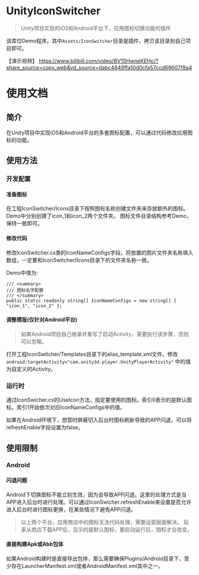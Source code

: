 # UnityIconSwitcher

>Unity项目实现的iOS和Android平台下，应用图标切换功能的插件

该库位Demo程序。其中`Assets/IconSwitcher`目录是插件，拷贝该目录到自己项目即可。

【演示视频】 https://www.bilibili.com/video/BV1SHwneKEHc/?share_source=copy_web&vd_source=dabc4849ffa10d0cfa57ccd69607f8a4


# 使用文档

## 简介

在Unity项目中实现iOS和Android平台的多套图标配置，可以通过代码修改应用图标的功能。

## 使用方法

### 开发配置

#### 准备图标

在工程IconSwitcher/Icons目录下按照图标名称创建文件夹来存放额外的图标。Demo中分别创建了icon_1和icon_2两个文件夹。
图标文件目录结构参考Demo，保持一致即可。

#### 修改代码

修改IconSwitcher.cs类的IconNameConfigs字段，将放置的图片文件夹名称填入数组，一定要和IconSwitcher/Icons目录下的文件夹名称一致。

Demo中值为:
```
/// <summary>
/// 图标名字配置
/// </summary>
public static readonly string[] IconNameConfigs = new string[] { "icon_1", "icon_2" };
```

#### 调整模版(仅针对Android平台)

>如果Android项目自己继承并重写了启动Activity，需要执行该步骤，否则可以忽略。

打开工程IconSwitcher/Templates目录下的alias_template.xml文件。修改 `android:targetActivity="com.unity3d.player.UnityPlayerActivity"` 中的值为自定义的Activity。

### 运行时

通过IconSwicher.cs的UseIcon方法，指定要使用的图标。索引0表示的是默认图标。索引1开始依次对应IconNameConfigs中的值。

如果在Android环境下，想暂时屏蔽切入后台时图标刷新导致的APP闪退，可以将refreshEnable字段设置为false。

## 使用限制

### Android

#### 闪退问题

Android下切换图标不能立刻生效，因为会导致APP闪退。这里的处理方式是当APP进入后台时进行处理。可以通过IconSwicher.refreshEnable来设置是否允许进入后台时进行图标更换，在某些情况下避免APP闪退。

>以上两个平台，应用商店中的图标无法代码处理，需要运营层面解决。
玩家从商店下载APP后，显示的是默认图标，要启动运行后，图标才会改变。

#### 直接构建Apk或Abb包体

如果Android构建时是直接导出包体，那么需要确保Plugins/Android目录下，至少存在LauncherManifest.xml或者AndroidManifest.xml其中之一。

